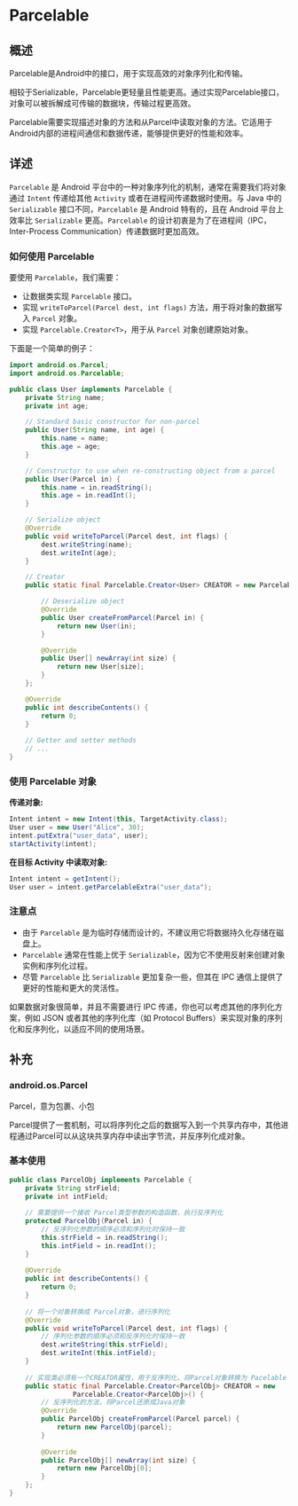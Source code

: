 # Parcelable

## 概述
Parcelable是Android中的接口，用于实现高效的对象序列化和传输。

相较于Serializable，Parcelable更轻量且性能更高。通过实现Parcelable接口，对象可以被拆解成可传输的数据块，传输过程更高效。

Parcelable需要实现描述对象的方法和从Parcel中读取对象的方法。它适用于Android内部的进程间通信和数据传递，能够提供更好的性能和效率。

## 详述
`Parcelable` 是 Android 平台中的一种对象序列化的机制，通常在需要我们将对象通过 `Intent` 传递给其他 `Activity` 或者在进程间传递数据时使用。与 Java 中的 `Serializable` 接口不同，`Parcelable` 是 Android 特有的，且在 Android 平台上效率比 `Serializable` 更高。`Parcelable` 的设计初衷是为了在进程间（IPC，Inter-Process Communication）传递数据时更加高效。

### 如何使用 Parcelable

要使用 `Parcelable`，我们需要：
- 让数据类实现 `Parcelable` 接口。
- 实现 `writeToParcel(Parcel dest, int flags)` 方法，用于将对象的数据写入 `Parcel` 对象。
- 实现 `Parcelable.Creator<T>`，用于从 `Parcel` 对象创建原始对象。

下面是一个简单的例子：

```java
import android.os.Parcel;
import android.os.Parcelable;

public class User implements Parcelable {
    private String name;
    private int age;

    // Standard basic constructor for non-parcel
    public User(String name, int age) {
        this.name = name;
        this.age = age;
    }

    // Constructor to use when re-constructing object from a parcel
    public User(Parcel in) {
        this.name = in.readString();
        this.age = in.readInt();
    }

    // Serialize object
    @Override
    public void writeToParcel(Parcel dest, int flags) {
        dest.writeString(name);
        dest.writeInt(age);
    }

    // Creator
    public static final Parcelable.Creator<User> CREATOR = new Parcelable.Creator<User>() {

        // Deserialize object
        @Override
        public User createFromParcel(Parcel in) {
            return new User(in);
        }

        @Override
        public User[] newArray(int size) {
            return new User[size];
        }
    };

    @Override
    public int describeContents() {
        return 0;
    }
    
    // Getter and setter methods
    // ...
}
```

### 使用 Parcelable 对象

**传递对象:**

```java
Intent intent = new Intent(this, TargetActivity.class);
User user = new User("Alice", 30);
intent.putExtra("user_data", user);
startActivity(intent);
```

**在目标 Activity 中读取对象:**

```java
Intent intent = getIntent();
User user = intent.getParcelableExtra("user_data");
```

### 注意点

- 由于 `Parcelable` 是为临时存储而设计的，不建议用它将数据持久化存储在磁盘上。
- `Parcelable` 通常在性能上优于 `Serializable`，因为它不使用反射来创建对象实例和序列化过程。
- 尽管 `Parcelable` 比 `Serializable` 更加复杂一些，但其在 IPC 通信上提供了更好的性能和更大的灵活性。

如果数据对象很简单，并且不需要进行 IPC 传递，你也可以考虑其他的序列化方案，例如 JSON 或者其他的序列化库（如 Protocol Buffers）来实现对象的序列化和反序列化，以适应不同的使用场景。

## 补充

### android.os.Parcel

Parcel，意为包裹、小包

Parcel提供了一套机制，可以将序列化之后的数据写入到一个共享内存中，其他进程通过Parcel可以从这块共享内存中读出字节流，并反序列化成对象。

### 基本使用
``` java
public class ParcelObj implements Parcelable {
    private String strField;
    private int intField;
 
    // 需要提供一个接收 Parcel类型参数的构造函数，执行反序列化
    protected ParcelObj(Parcel in) {
        // 反序列化参数的顺序必须和序列化时保持一致
        this.strField = in.readString();
        this.intField = in.readInt();
    }
 
    @Override
    public int describeContents() {
        return 0;
    }
 
    // 将一个对象转换成 Parcel对象，进行序列化
    @Override
    public void writeToParcel(Parcel dest, int flags) {
        // 序列化参数的顺序必须和反序列化时保持一致
        dest.writeString(this.strField);
        dest.writeInt(this.intField);
    }
 
    // 实现类必须有一个CREATOR属性，用于反序列化，将Parcel对象转换为 Pacelable
    public static final Parcelable.Creator<ParcelObj> CREATOR = new             
                Parcelable.Creator<ParcelObj>() {
        // 反序列化的方法，将Parcel还原成Java对象
        @Override
        public ParcelObj createFromParcel(Parcel parcel) {
            return new ParcelObj(parcel);
        }
 
        @Override
        public ParcelObj[] newArray(int size) {
            return new ParcelObj[0];
        }
    };
}
```

